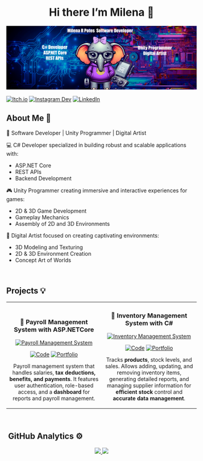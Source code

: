 
<div align="center">
<h1 align="center">Hi there I’m Milena </a> 👋</h1>
</div>
<img src="https://github.com/MilenaRPotes/MilenaRPotes/blob/main/BannerPortafolioV1.png">

[![Itch.io](https://img.shields.io/badge/Itch.io-FA5C5C?style=for-the-badge&logo=itch.io&logoColor=white)](https://emilenarpotes.itch.io)
[![Instagram Dev](https://img.shields.io/badge/Instagram%20Dev-E4405F?style=for-the-badge&logo=instagram&logoColor=white)](https://www.instagram.com/milenarpotesgamedev/?hl=es-es)
[![LinkedIn](https://img.shields.io/badge/LinkedIn-0077B5?style=for-the-badge&logo=linkedin&logoColor=white)](https://www.linkedin.com/in/milenarpotes/)

## About Me 🌟

🚀 Software Developer | Unity Programmer | Digital Artist

💻 C# Developer specialized in building robust and scalable applications with:

- ASP.NET Core
- REST APIs
- Backend Development

🎮 Unity Programmer creating immersive and interactive experiences for games:

- 2D & 3D Game Development
- Gameplay Mechanics
- Assembly of 2D and 3D Environments

🎨 Digital Artist focused on creating captivating environments:

- 3D Modeling and Texturing
- 2D & 3D Environment Creation 
- Concept Art of Worlds
<br>

## Projects 💡
<table>
<tr>
<td width="50%">
  <br>
<h3 align="center">💼 Payroll Management System with ASP.NETCore</h3>
<div align="center">
<a href="" target="_blank"><img src="" width="400" alt=" Payroll Management System "></a>
<p> 
  
[![Code](https://img.shields.io/badge/Code-FFFF00?style=for-the-badge&logo=github&logoColor=black)](https://github.com/TU-USUARIO?tab=repositories)
 [![Portfolio](https://img.shields.io/badge/Portfolio-1B6FBE?style=for-the-badge&logo=lighthouse&logoColor=white)](https://tuportafolio.com/)
</p>
<p>
Payroll management system that handles salaries, <strong>tax deductions, benefits, and payments</strong>. It features user authentication, role-based access, and a <strong>dashboard</strong> for reports and payroll management.
</p>
</div>
                                                                                      
</td>
<td width="50%">
 
<h3 align="center">🛒 Inventory Management System with C#</h3>
<div align="center">
<a href="" target="_blank"><img src="" width="400" alt=" Inventory Management System "></a>
<p> 
  
[![Code](https://img.shields.io/badge/Code-FFFF00?style=for-the-badge&logo=github&logoColor=black)](https://github.com/TU-USUARIO?tab=repositories)
 [![Portfolio](https://img.shields.io/badge/Portfolio-1B6FBE?style=for-the-badge&logo=lighthouse&logoColor=white)](https://tuportafolio.com/)
</p>
<p>
Tracks <strong>products</strong>, stock levels, and sales. Allows adding, updating, and removing inventory items, generating detailed reports, and managing supplier information for <strong>efficient stock</strong> control and <strong>accurate data management</strong>.
</p>
</div>
                                                                              
</table>                                                                                 
</div>
<br>

## &nbsp;GitHub Analytics ⚙️

<p align="center">
<a href="https://github.com/MilenaRPotes">
  <img height="180em" src="https://github-readme-stats-eight-theta.vercel.app/api?username=MilenaRPotes&show_icons=true&theme=algolia&include_all_commits=true&count_private=true"/>
  <img height="180em" src="https://github-readme-stats-eight-theta.vercel.app/api/top-langs/?username=MilenaRPotes&layout=compact&langs_count=8&theme=algolia"/>
</a>
</p>
